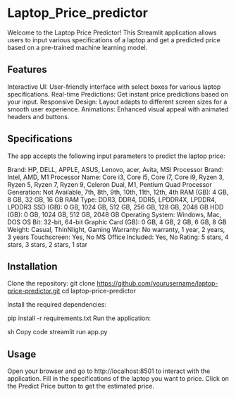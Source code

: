 # Laptop_Price_predictor
Welcome to the Laptop Price Predictor! This Streamlit application allows users to input various specifications of a laptop and get a predicted price based on a pre-trained machine learning model.

## Features
Interactive UI: User-friendly interface with select boxes for various laptop specifications.
Real-time Predictions: Get instant price predictions based on your input.
Responsive Design: Layout adapts to different screen sizes for a smooth user experience.
Animations: Enhanced visual appeal with animated headers and buttons.
## Specifications
The app accepts the following input parameters to predict the laptop price:

Brand: HP, DELL, APPLE, ASUS, Lenovo, acer, Avita, MSI
Processor Brand: Intel, AMD, M1
Processor Name: Core i3, Core i5, Core i7, Core i9, Ryzen 3, Ryzen 5, Ryzen 7, Ryzen 9, Celeron Dual, M1, Pentium Quad
Processor Generation: Not Available, 7th, 8th, 9th, 10th, 11th, 12th, 4th
RAM (GB): 4 GB, 8 GB, 32 GB, 16 GB
RAM Type: DDR3, DDR4, DDR5, LPDDR4X, LPDDR4, LPDDR3
SSD (GB): 0 GB, 1024 GB, 512 GB, 256 GB, 128 GB, 2048 GB
HDD (GB): 0 GB, 1024 GB, 512 GB, 2048 GB
Operating System: Windows, Mac, DOS
OS Bit: 32-bit, 64-bit
Graphic Card (GB): 0 GB, 4 GB, 2 GB, 6 GB, 8 GB
Weight: Casual, ThinNlight, Gaming
Warranty: No warranty, 1 year, 2 years, 3 years
Touchscreen: Yes, No
MS Office Included: Yes, No
Rating: 5 stars, 4 stars, 3 stars, 2 stars, 1 star

## Installation
Clone the repository:
git clone https://github.com/yourusername/laptop-price-predictor.git
cd laptop-price-predictor


Install the required dependencies:


pip install -r requirements.txt
Run the application:

sh
Copy code
streamlit run app.py
## Usage
Open your browser and go to http://localhost:8501 to interact with the application.
Fill in the specifications of the laptop you want to price.
Click on the Predict Price button to get the estimated price.
